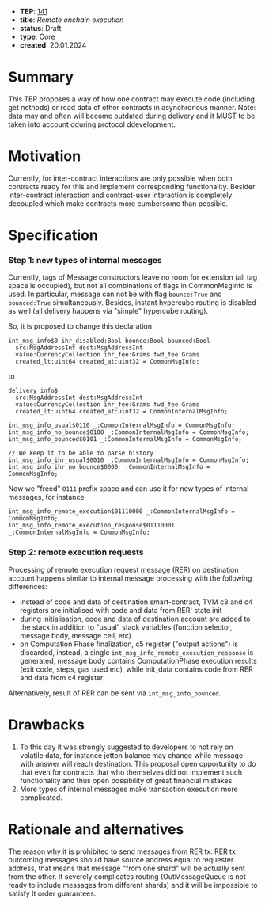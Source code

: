 - **TEP**: [141](https://github.com/ton-blockchain/TEPs/pull/141)
- **title**: *Remote onchain execution*
- **status**: Draft
- **type**: Core
- **created**: 20.01.2024

# Summary

This TEP proposes a way of how one contract may execute code (including get nethods) or read data of other contracts in asynchronous manner. Note: data may and often will become outdated during delivery and it MUST to be taken into account dduring protocol ddevelopment.

# Motivation

Currently, for inter-contract interactions are only possible when both contracts ready for this and implement corresponding functionality. Besider inter-contract interaction and contract-user interaction is completely decoupled which make contracts more cumbersome than possible.

# Specification
### Step 1: new types of internal messages
Currently, tags of Message constructors leave no room for extension (all tag space is occupied), but not all combinations of flags in CommonMsgInfo is used. In particular, message can not be with flag `bounce:True` and `bounced:True` simultaneously. Besides, instant hypercube routing is disabled as well (all delivery happens via "simple" hypercube routing).

So, it is proposed to change this declaration

```
int_msg_info$0 ihr_disabled:Bool bounce:Bool bounced:Bool
  src:MsgAddressInt dest:MsgAddressInt 
  value:CurrencyCollection ihr_fee:Grams fwd_fee:Grams
  created_lt:uint64 created_at:uint32 = CommonMsgInfo;
```
to
```
delivery_info$_
  src:MsgAddressInt dest:MsgAddressInt 
  value:CurrencyCollection ihr_fee:Grams fwd_fee:Grams
  created_lt:uint64 created_at:uint32 = CommonInternalMsgInfo;

int_msg_info_usual$0110 _:CommonInternalMsgInfo = CommonMsgInfo;
int_msg_info_no_bounce$0100 _:CommonInternalMsgInfo = CommonMsgInfo;
int_msg_info_bounced$0101 _:CommonInternalMsgInfo = CommonMsgInfo;

// We keep it to be able to parse history
int_msg_info_ihr_usual$0010 _:CommonInternalMsgInfo = CommonMsgInfo;
int_msg_info_ihr_no_bounce$0000 _:CommonInternalMsgInfo = CommonMsgInfo;

```


Now we "freed" `0111` prefix space and can use it for new types of internal messages, for instance
```
int_msg_info_remote_execution$01110000 _:CommonInternalMsgInfo = CommonMsgInfo;
int_msg_info_remote_execution_response$01110001 _:CommonInternalMsgInfo = CommonMsgInfo;
```

### Step 2: remote execution requests

Processing of remote execution request message (RER) on destination account happens similar to internal message processing with the following differences:
- instead of code and data of destination smart-contract, TVM c3 and c4 registers are initialised with code and data from RER' state init
- during initialisation, code and data of destination account are added to the stack in addition to "usual" stack variables (function selector, message body, message cell, etc)
- on Computation Phase finalization, c5 register ("output actions") is discarded, instead, a single `int_msg_info_remote_execution_response` is generated, message body contains ComputationPhase execution results (exit code, steps, gas used etc), while init_data contains code from RER and data from c4 register


Alternatively, result of RER can be sent via `int_msg_info_bounced`.

# Drawbacks

1. To this day it was strongly suggested to developers to not rely on volatile data, for instance jetton balance may change while message with answer will reach destination. This proposal open opportunity to do that even for contracts that who themselves did not implement such functionality and thus open possibility of great financial mistakes.
2. More types of internal messages make transaction execution more complicated.

# Rationale and alternatives

The reason why it is prohibited to send messages from RER tx:
RER tx outcoming messages should have source address equal to requester address, that means that message "from one shard" will be actually sent from the other. It severely complicates routing (OutMessageQueue is not ready to include messages from different shards) and it will be impossible to satisfy lt order guarantees. 

